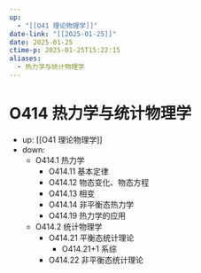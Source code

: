 ```yaml
---
up:
  - "[[O41 理论物理学]]"
date-link: "[[2025-01-25]]"
date: 2025-01-25
ctime-p: 2025-01-25T15:22:15
aliases:
  - 热力学与统计物理学
---
```


# O414 热力学与统计物理学

- up: [[O41 理论物理学]]
- down:	
	- O414.1 热力学
		- O414.11 基本定律
		- O414.12 物态变化、物态方程
		- O414.13 相变
		- O414.14 非平衡态热力学
		- O414.19 热力学的应用
	- O414.2 统计物理学
		- O414.21 平衡态统计理论
			- O414.21+1 系综
		- O414.22 非平衡态统计理论
	
